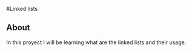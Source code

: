 #Linked lists
## About
In this proyect I will be learning what are the linked lists and their usage.